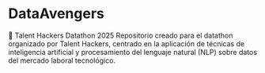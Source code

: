 # DataAvengers
🤖 Talent Hackers Datathon 2025 Repositorio creado para el datathon organizado por Talent Hackers, centrado en la aplicación de técnicas de inteligencia artificial y procesamiento del lenguaje natural (NLP) sobre datos del mercado laboral tecnológico.
